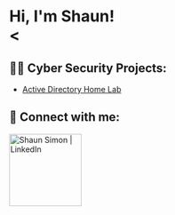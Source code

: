 <h1>Hi, I'm Shaun! <br/><</h1>

<h2>👨‍💻 Cyber Security Projects:</h2>

- [Active Directory Home Lab ]([https://github.com/LABURL](https://github.com/Shaun-Simon/ActiveDirectoryHomeLab))

<h2> 🤳 Connect with me:</h2>

[<img align="left" alt="Shaun Simon | LinkedIn" width="130px" src="https://content.linkedin.com/content/dam/me/business/en-us/amp/brand-site/v2/bg/LI-Logo.svg.original.svg" />][linkedin]

[linkedin]: https://linkedin.com/in/
